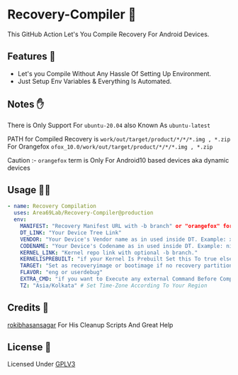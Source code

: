 # Recovery-Compiler 🤖

This GitHub Action Let's You Compile Recovery For Android Devices.

## Features 📜

 - Let's you Compile Without Any Hassle Of Setting Up Environment.
 - Just Setup Env Variables & Everything Is Automated.


## Notes ✋

There is Only Support For `ubuntu-20.04` also Known As `ubuntu-latest`

PATH for Compiled Recovery is `work/out/target/product/*/*/*.img , *.zip`
                For Orangefox `ofox_10.0/work/out/target/product/*/*/*.img , *.zip`
            
Caution :- `orangefox` term is Only For Android10 based devices aka dynamic devices

## Usage 👨‍💻

```yaml
- name: Recovery Compilation
  uses: Area69Lab/Recovery-Compiler@production
  env:
    MANIFEST: "Recovery Manifest URL with -b branch" or "orangefox" for orangefox
    DT_LINK: "Your Device Tree Link"
    VENDOR: "Your Device's Vendor name as in used inside DT. Example: xiaomi, samsung, asus, etc."
    CODENAME: "Your Device's Codename as in used inside DT. Example: nikel, phoenix, ginkgo, etc."
    KERNEL_LINK: "Kernel repo link with optional -b branch."
    KERNELISPREBUILT: "if your Kernel Is Prebuilt Set this To true else leave it emptly"
    TARGET: "Set as recoveryimage or bootimage if no recovery partition avaiable"
    FLAVOR: "eng or userdebug"
    EXTRA_CMD: "if you want to Execute any external Command Before Compilation Starts"
    TZ: "Asia/Kolkata" # Set Time-Zone According To Your Region
```

## Credits 🥰

[rokibhasansagar](https://github.com/rokibhasansagar) For His Cleanup Scripts And Great Help

## License 🔖

Licensed Under [GPLV3](https://github.com/Area69Lab/Recovery-Compiler/blob/production/LICENSE)
